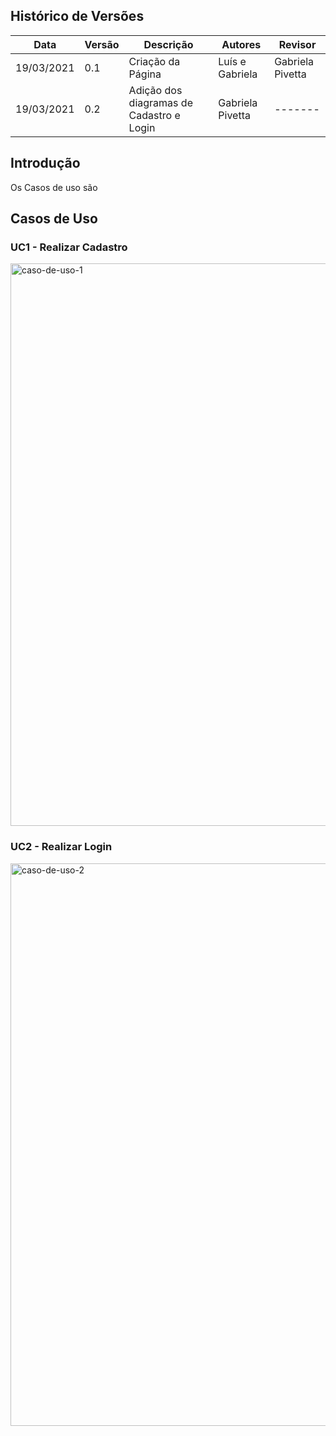 ## Histórico de Versões

| Data | Versão | Descrição | Autores | Revisor |
| ---- | ------ | --------- | ------- | ------- |
| 19/03/2021 | 0.1 | Criação da Página | Luís e Gabriela | Gabriela Pivetta |
| 19/03/2021 | 0.2 | Adição dos diagramas de Cadastro e Login | Gabriela Pivetta | ------- |

## Introdução

<p align="justify">Os Casos de uso são </p>

## Casos de Uso

### UC1 - Realizar Cadastro

<img alt= "caso-de-uso-1" src="../images/caso-de-uso-cadastro.png" width = "900"/>

### UC2 - Realizar Login
<img alt= "caso-de-uso-2" src="../images/caso-de-uso-login.png" width = "900" />
